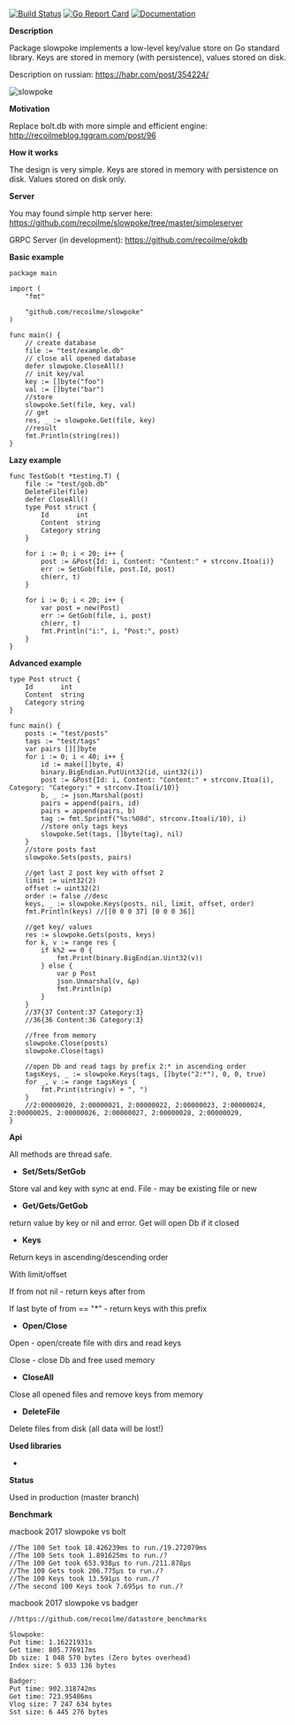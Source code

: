 [![Build Status](https://travis-ci.org/recoilme/slowpoke.svg?branch=master)](https://travis-ci.org/recoilme/slowpoke) [![Go Report Card](https://goreportcard.com/badge/github.com/recoilme/slowpoke)](https://goreportcard.com/report/github.com/recoilme/slowpoke)
[![Documentation](https://godoc.org/github.com/recoilme/slowpoke?status.svg)](https://godoc.org/github.com/recoilme/slowpoke)

**Description**

Package slowpoke implements a low-level key/value store on Go standard library. Keys are stored in memory (with persistence), values stored on disk.


Description on russian: https://habr.com/post/354224/


![slowpoke](http://tggram.com/media/recoilme/photos/file_488344.jpg)

**Motivation**

Replace bolt.db with more simple and efficient engine: http://recoilmeblog.tggram.com/post/96

**How it works**

The design is very simple. Keys are stored in memory with persistence on disk. Values stored on disk only.


**Server**

You may found simple http server here: https://github.com/recoilme/slowpoke/tree/master/simpleserver

GRPC Server (in development): https://github.com/recoilme/okdb

**Basic example**

```golang
package main

import (
	"fmt"

	"github.com/recoilme/slowpoke"
)

func main() {
	// create database
	file := "test/example.db"
	// close all opened database
	defer slowpoke.CloseAll()
	// init key/val
	key := []byte("foo")
	val := []byte("bar")
	//store
	slowpoke.Set(file, key, val)
	// get
	res, _ := slowpoke.Get(file, key)
	//result
	fmt.Println(string(res))
}
```

**Lazy example**

```golang
func TestGob(t *testing.T) {
	file := "test/gob.db"
	DeleteFile(file)
	defer CloseAll()
	type Post struct {
		Id       int
		Content  string
		Category string
	}

	for i := 0; i < 20; i++ {
		post := &Post{Id: i, Content: "Content:" + strconv.Itoa(i)}
		err := SetGob(file, post.Id, post)
		ch(err, t)
	}

	for i := 0; i < 20; i++ {
		var post = new(Post)
		err := GetGob(file, i, post)
		ch(err, t)
		fmt.Println("i:", i, "Post:", post)
	}
}
```

**Advanced example**

```golang
type Post struct {
	Id       int
	Content  string
	Category string
}

func main() {
	posts := "test/posts"
	tags := "test/tags"
	var pairs [][]byte
	for i := 0; i < 40; i++ {
		id := make([]byte, 4)
		binary.BigEndian.PutUint32(id, uint32(i))
		post := &Post{Id: i, Content: "Content:" + strconv.Itoa(i), Category: "Category:" + strconv.Itoa(i/10)}
		b, _ := json.Marshal(post)
		pairs = append(pairs, id)
		pairs = append(pairs, b)
		tag := fmt.Sprintf("%s:%08d", strconv.Itoa(i/10), i)
		//store only tags keys
		slowpoke.Set(tags, []byte(tag), nil)
	}
	//store posts fast
	slowpoke.Sets(posts, pairs)

	//get last 2 post key with offset 2
	limit := uint32(2)
	offset := uint32(2)
	order := false //desc
	keys, _ := slowpoke.Keys(posts, nil, limit, offset, order)
	fmt.Println(keys) //[[0 0 0 37] [0 0 0 36]]

	//get key/ values
	res := slowpoke.Gets(posts, keys)
	for k, v := range res {
		if k%2 == 0 {
			fmt.Print(binary.BigEndian.Uint32(v))
		} else {
			var p Post
			json.Unmarshal(v, &p)
			fmt.Println(p)
		}
	}
	//37{37 Content:37 Category:3}
	//36{36 Content:36 Category:3}

	//free from memory
	slowpoke.Close(posts)
	slowpoke.Close(tags)

	//open Db and read tags by prefix 2:* in ascending order
	tagsKeys, _ := slowpoke.Keys(tags, []byte("2:*"), 0, 0, true)
	for _, v := range tagsKeys {
		fmt.Print(string(v) + ", ")
	}
	//2:00000020, 2:00000021, 2:00000022, 2:00000023, 2:00000024, 2:00000025, 2:00000026, 2:00000027, 2:00000028, 2:00000029,
}
```

**Api**

All methods are thread safe.


- **Set/Sets/SetGob** 

Store val and key with sync at end. File - may be existing file or new 


- **Get/Gets/GetGob** 

return value by key or nil and error. Get will open Db if it closed

- **Keys** 

Return keys in ascending/descending order 

With limit/offset

If from not nil - return keys after from

If last byte of from == "*" - return keys with this prefix

- **Open/Close** 

Open - open/create file with dirs and read keys

Close - close Db and free used memory


- **CloseAll** 

Close all opened files and remove keys from memory


- **DeleteFile** 

Delete files from disk (all data will be lost!)


**Used libraries**

-

**Status**

Used in production (master branch)


**Benchmark**


macbook 2017 slowpoke vs bolt

```
//The 100 Set took 18.426239ms to run./19.272079ms
//The 100 Sets took 1.891625ms to run./?
//The 100 Get took 653.938µs to run./211.878µs
//The 100 Gets took 206.775µs to run./?
//The 100 Keys took 13.591µs to run./?
//The second 100 Keys took 7.695µs to run./?
```

macbook 2017 slowpoke vs badger


```
//https://github.com/recoilme/datastore_benchmarks

Slowpoke:
Put time: 1.16221931s
Get time: 805.776917ms
Db size: 1 048 570 bytes (Zero bytes overhead)
Index size: 5 033 136 bytes

Badger:
Put time: 902.318742ms
Get time: 723.95486ms
Vlog size: 7 247 634 bytes
Sst size: 6 445 276 bytes
```